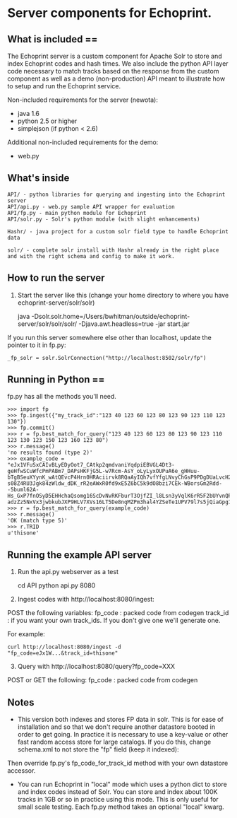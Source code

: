 # Server components for Echoprint.

## What is included ==

The Echoprint server is a custom component for Apache Solr to store and index Echoprint codes and hash times. We also include the python API layer code necessary to match tracks based on the response from the custom component as well as a demo (non-production) API meant to illustrate how to setup and run the Echoprint service.

Non-included requirements for the server (newota):

* java 1.6
* python 2.5 or higher
* simplejson (if python < 2.6)

Additional non-included requirements for the demo:

* web.py


## What's inside

    API/ - python libraries for querying and ingesting into the Echoprint server
    API/api.py - web.py sample API wrapper for evaluation
    API/fp.py - main python module for Echoprint
    API/solr.py - Solr's python module (with slight enhancements)

    Hashr/ - java project for a custom solr field type to handle Echoprint data

    solr/ - complete solr install with Hashr already in the right place and with the right schema and config to make it work.


## How to run the server

1. Start the server like this (change your home directory to where you have echoprint-server/solr/solr)

    java -Dsolr.solr.home=/Users/bwhitman/outside/echoprint-server/solr/solr/solr/ -Djava.awt.headless=true -jar start.jar

If you run this server somewhere else other than localhost, update the pointer to it in fp.py:

    _fp_solr = solr.SolrConnection("http://localhost:8502/solr/fp")


## Running in Python ==

fp.py has all the methods you'll need.

    >>> import fp
    >>> fp.ingest({"my_track_id":"123 40 123 60 123 80 123 90 123 110 123 130"})
    >>> fp.commit()
    >>> r = fp.best_match_for_query("123 40 123 60 123 80 123 90 123 110 123 130 123 150 123 160 123 80")
    >>> r.message()
    'no results found (type 2)'
    >>> example_code = "eJx1VFuSxCAIvBLyEDyOot7_CAtkp2qmdvaniYqdpiEBVGL4Dt3-geHfwSCuWfcPmPABm7_DAPsHKFjG5L-w7Rcm-AsY_oLyLyxOUPuA6e_gHHuu-bTgBSeuXYynK_wAtQEvcP4Hrn0HRAciirvk8RQaAyIQh7vfYfgLNvyChGsP9PDgDUaLvcH2AVHRNwAYg_qJ2M5qUWI4KtAiRqGe53cP6xFd-s08Z4RU3Jgk84zWldw_dDK_rR2eAWxR0fd9xE5Z6bC5k9dO8bzi7CEk-WBorsGm2Rdd--5buml62A-Hs_GxP7fnOSyD5EHHchaQsomg16ScDvNvRKFburT3OjfZI_l8Lsn3yVqlK6rR5F2bUYvnQPqw7srrcNn7Kp_QS28zLv92fCwZB5OWz5Pzgqvma4BZH54Y0lsyV88IA2SWb50yIj58bUzKfB0lD9YxK948yLyWlYXuI30WDUj67D4x73Vpp_yIPqauZoTy6Gy5XtxO-adzZz5NxVx3jwbkubJXP9HLV7XVs16LT5De8nqMZPm3hal4YZSeTe1UPV79l7s5jQiaGpg1tOapL4LUhYBnVN3iu_qpVR_tps9c6i67xE_N5YSaY4uOZbwoE6t_k1rNLSypPvTqf_wa6v13tupfdBczdovfRPnYMPULPHMfp2v_ADyGOfw="
    >>> r = fp.best_match_for_query(example_code)
    >>> r.message()
    'OK (match type 5)'
    >>> r.TRID
    u'thisone'

## Running the example API server

1. Run the api.py webserver as a test

    cd API
    python api.py 8080

2. Ingest codes with http://localhost:8080/ingest:

POST the following variables:
    fp_code : packed code from codegen
    track_id : if you want your own track_ids. If you don't give one we'll generate one.

For example:

    curl http://localhost:8080/ingest -d "fp_code=eJx1W...&track_id=thisone"

3. Query with http://localhost:8080/query?fp_code=XXX

POST or GET the following:
    fp_code : packed code from codegen


## Notes

* This version both indexes and stores FP data in solr. This is for ease of installation and so that we don't require another datastore booted in order to get going. In practice it is necessary to use a key-value or other fast random access store for large catalogs. If you do this, change schema.xml to not store the "fp" field (keep it indexed):

    <field name="fp" type="fphash" indexed="true" stored="false" required="true"/>

Then override fp.py's fp_code_for_track_id method with your own datastore accessor.

* You can run Echoprint in "local" mode which uses a python dict to store and index codes instead of Solr. You can store and index about 100K tracks in 1GB or so in practice using this mode. This is only useful for small scale testing. Each fp.py method takes an optional "local" kwarg.

